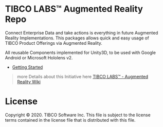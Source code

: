 # TIBCO LABS™ Augmented Reality Repo

Connect Enterprise Data and take actions is everything in future Augmented Reality Implementations.
This packages allows quick and easy usage of TIBCO Product Offerings via Augmented Reality.<br>

All reusable Components implemented for Unity3D, to be used with Google Android or Microsoft Hololens v2. 

- [Getting Started](docs/Getting-Started.md)

> more Details about this Initiative here [TIBCO LABS™ - Augmented Reality Wiki](https://community.tibco.com/wiki/tibco-labstm-augmented-reality-wiki)

# License
Copyright © 2020. TIBCO Software Inc.
This file is subject to the license terms contained in the license file that is distributed with this file.
